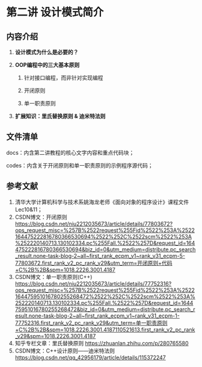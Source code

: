 # 第二讲 设计模式简介

## 内容介绍

1. **设计模式为什么是必要的？**

2. **OOP编程中的三大基本原则**

   1. 针对接口编程，而非针对实现编程

   	2. 开闭原则

   3. 单一职责原则

3. **扩展知识：里氏替换原则 & 迪米特法则**



## 文件清单

docs：内含第二讲教程的核心文字内容和重点代码块；

codes：内含关于开闭原则和单一职责原则的示例程序源代码；



## 参考文献

1. 清华大学计算机科学与技术系姚海龙老师《面向对象的程序设计》课程文件Lec10&11；
2. CSDN博文：开闭原则 https://blog.csdn.net/niu2212035673/article/details/77803672?ops_request_misc=%257B%2522request%255Fid%2522%253A%2522164475222816780366530694%2522%252C%2522scm%2522%253A%252220140713.130102334.pc%255Fall.%2522%257D&request_id=164475222816780366530694&biz_id=0&utm_medium=distribute.pc_search_result.none-task-blog-2~all~first_rank_ecpm_v1~rank_v31_ecpm-5-77803672.first_rank_v2_pc_rank_v29&utm_term=开闭原则+代码+C%2B%2B&spm=1018.2226.3001.4187
3. CSDN博文：单一职责原则(C++) https://blog.csdn.net/niu2212035673/article/details/77752316?ops_request_misc=%257B%2522request%255Fid%2522%253A%2522164475951016780255268472%2522%252C%2522scm%2522%253A%252220140713.130102334.pc%255Fall.%2522%257D&request_id=164475951016780255268472&biz_id=0&utm_medium=distribute.pc_search_result.none-task-blog-2~all~first_rank_ecpm_v1~rank_v31_ecpm-1-77752316.first_rank_v2_pc_rank_v29&utm_term=单一职责原则+C%2B%2B&spm=1018.2226.3001.4187110521613.first_rank_v2_pc_rank_v29&spm=1018.2226.3001.4187
4. 知乎专栏文章：里氏替换原则 https://zhuanlan.zhihu.com/p/280765580
5. CSDN博文：C++设计原则——迪米特法则 https://blog.csdn.net/qq_42956179/article/details/115372247